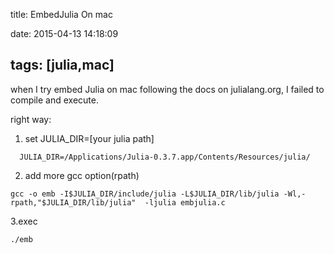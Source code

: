 title: EmbedJulia On mac

date: 2015-04-13 14:18:09

tags: [julia,mac]
---
when I try embed Julia on mac following the docs on julialang.org, I failed to compile and execute.

right way:

1. set JULIA_DIR=[your julia path]

```
  JULIA_DIR=/Applications/Julia-0.3.7.app/Contents/Resources/julia/
```
2. add more gcc option(rpath)

```
gcc -o emb -I$JULIA_DIR/include/julia -L$JULIA_DIR/lib/julia -Wl,-rpath,"$JULIA_DIR/lib/julia"  -ljulia embjulia.c 
```

3.exec

```
./emb
```